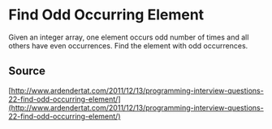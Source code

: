 # Find Odd Occurring Element

Given an integer array, one element occurs odd number of times and all others have even occurrences. Find the element with odd occurrences.

## Source

[http://www.ardendertat.com/2011/12/13/programming-interview-questions-22-find-odd-occurring-element/](http://www.ardendertat.com/2011/12/13/programming-interview-questions-22-find-odd-occurring-element/)
